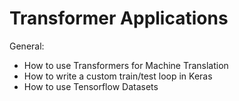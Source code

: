 # Transformer Applications


General:
* How to use Transformers for Machine Translation
* How to write a custom train/test loop in Keras
* How to use Tensorflow Datasets